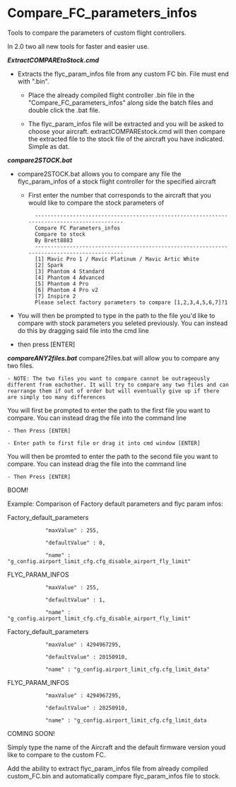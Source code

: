 # Compare_FC_parameters_infos
Tools to compare the parameters of custom flight controllers. 

In 2.0 two all new tools for faster and easier use. 

***ExtractCOMPAREtoStock.cmd***

- Extracts the flyc_param_infos file from any custom FC bin. File must end with ".bin". 

	- Place the already compiled flight controller .bin file in the "Compare_FC_parameters_infos" along side the batch files and double click the .bat file. 

	- The flyc_param_infos file will be extracted and you will be asked to choose your aircraft. extractCOMPAREstock.cmd will then compare the extracted file to the stock file of the aircraft you have indicated. Simple as dat.

***compare2STOCK.bat***

- compare2STOCK.bat allows you to compare any file the flyc_param_infos of a stock flight controller for the specified aircraft 
	
	- First enter the number that corresponds to the aircraft that you would like to compare the stock parameters of 

			-------------------------------------------------------------------------------------------
			Compare FC Parameters_infos
			Compare to stock
			By Brett8883
			-------------------------------------------------------------------------------------------
			[1] Mavic Pro 1 / Mavic Platinum / Mavic Artic White
			[2] Spark
			[3] Phantom 4 Standard
			[4] Phantom 4 Advanced
			[5] Phantom 4 Pro
			[6] Phantom 4 Pro v2
			[7] Inspire 2
			Please select factory parameters to compare [1,2,3,4,5,6,7]?1

- You will then be prompted to type in the path to the file you'd like to compare with stock parameters you seleted previously. You can instead do this by dragging said file into the cmd line 
- then press [ENTER]			
			
***compareANY2files.bat***
compare2files.bat will allow you to compare any two files.

	- NOTE: The two files you want to compare cannot be outrageously different from eachother. It will try to compare any two files and can rearrange them if out of order but will eventually give up if there are simply too many differences 

You will first be prompted to enter the path to the first file you want to compare. You can instead drag the file into the command line 

	- Then Press [ENTER]

	- Enter path to first file or drag it into cmd window [ENTER]

You will then be promted to enter the path to the second file you want to compare. You can instead drag the file into the command line 
	
	- Then Press [ENTER]

BOOM!
 


Example:
Comparison of Factory default parameters and flyc param infos:

 Factory_default_parameters
 
                "maxValue" : 255,
                
                "defaultValue" : 0,
                
                "name" : "g_config.airport_limit_cfg.cfg_disable_airport_fly_limit"
                
FLYC_PARAM_INFOS

                "maxValue" : 255,
                
                "defaultValue" : 1,
                
                "name" : "g_config.airport_limit_cfg.cfg_disable_airport_fly_limit"
                

Factory_default_parameters

                "maxValue" : 4294967295,
                
                "defaultValue" : 20150910,
                
                "name" : "g_config.airport_limit_cfg.cfg_limit_data"
                
 FLYC_PARAM_INFOS
 
                "maxValue" : 4294967295,
                
                "defaultValue" : 20250910,
                
                "name" : "g_config.airport_limit_cfg.cfg_limit_data


COMING SOON!

  Simply type the name of the Aircraft and the default firmware version youd like to compare to the custom FC.
  
  Add the ability to extract flyc_param_infos file from already compiled custom_FC.bin and automatically compare flyc_param_infos file to stock. 
